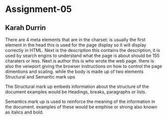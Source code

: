 # Assignment-05
## Karah Durrin


 There are 4 meta elements that are in the <head> charset: is usually the first element in the head this is used for the page display so it will display correctly in HTML.
Next is the description this contains the description, it is used by search engins to understand what the page is about should be 155 charaters or less. Next is author this is who wrote the web page. there is also the veiwport giving the browser instructions on how to control the page dimentions and scaling. while the body is made up of two elements Structural and Semantic mark ups

The Structural mark up embeds information about the structure of the document examples would be Headings, breaks, paragraphs or lists.  

Semantics mark up is used to reinforce the meaning of the information in the document. examples of these would be emphise or strong also known as italics and bold.
